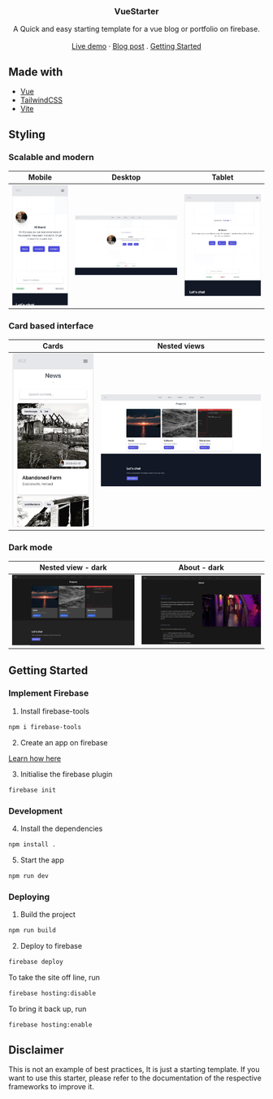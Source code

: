 <h3 align="center">VueStarter</h3>

  <p align="center">
    A Quick and easy starting template for a vue blog or portfolio on firebase.
    <br />
    <br />
    <a href="https://remcoeijsackers.com">Live demo</a>
      ·
    <a href="https://remcoeijsackers.com/post/10">Blog post</a>
      .
    <a href="#gettingstarted">Getting Started</a>
    </br>
  
  </p>
</div>

## Made with

* [Vue](https://vuejs.org/)
* [TailwindCSS](https://tailwindcss.com/)
* [Vite](https://vitejs.dev/)

## Styling

### Scalable and modern

Mobile                     |  Desktop                  |  Tablet
:-------------------------:|:-------------------------:|:-------------------------:
![](public/images/mobile.jpg)   |  ![](public/images/desktop.jpg)|  ![](public/images/tablet.jpg)

### Card based interface

Cards                       |  Nested views          |
:-------------------------:|:-------------------------:|
![](public/images/news.jpg)   |  ![](public/images/projects.jpg)


### Dark mode

Nested view - dark         |  About - dark             |
:-------------------------:|:-------------------------:|
![](public/images/projects-dark.jpg)   |  ![](public/images/about-dark.jpg)

## Getting Started
<div id="gettingstarted"></div>

### Implement Firebase

1. Install firebase-tools

```sh
npm i firebase-tools
```

2. Create an app on firebase

[Learn how here](https://firebase.google.com/docs/web/setup)

3. Initialise the firebase plugin

```sh
firebase init 
```

### Development

4. Install the dependencies

```sh
npm install .
```

5. Start the app

```sh
npm run dev
```

### Deploying

1. Build the project

```sh
npm run build
```

2. Deploy to firebase

```sh
firebase deploy
```

To take the site off line, run

```sh
firebase hosting:disable
```

To bring it back up, run

```sh
firebase hosting:enable
```

## Disclaimer

This is not an example of best practices, It is just a starting template.
If you want to use this starter, please refer to the documentation of the respective frameworks
to improve it.
